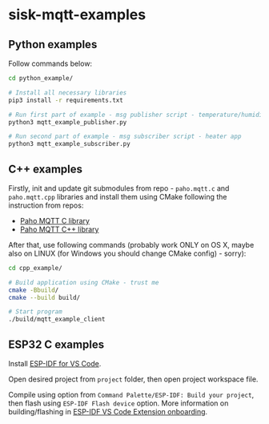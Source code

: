 # sisk-mqtt-examples

## Python examples

Follow commands below:
```bash
cd python_example/

# Install all necessary libraries
pip3 install -r requirements.txt    

# Run first part of example - msg publisher script - temperature/humidity sensor app
python3 mqtt_example_publisher.py 

# Run second part of example - msg subscriber script - heater app
python3 mqtt_example_subscriber.py   
```

## C++ examples

Firstly, init and update git submodules from repo - `paho.mqtt.c` and `paho.mqtt.cpp` libraries and install them using CMake following the instruction from repos:
* [Paho MQTT C library](https://github.com/eclipse/paho.mqtt.c)
* [Paho MQTT C++ library](https://github.com/eclipse/paho.mqtt.cpp)

After that, use following commands (probably work ONLY on OS X, maybe also on LINUX (for Windows you should change CMake config) - sorry):

```bash
cd cpp_example/

# Build application using CMake - trust me
cmake -Bbuild/
cmake --build build/

# Start program
./build/mqtt_example_client
```

## ESP32 C examples

Install [ESP-IDF for VS Code](https://docs.espressif.com/projects/esp-idf/en/latest/esp32/get-started/index.html).

Open desired project from `project` folder, then open project workspace file.

Compile using option from `Command Palette/ESP-IDF: Build your project`, then flash using `ESP-IDF Flash device` option. More information on building/flashing in [ESP-IDF VS Code Extension onboarding](https://www.youtube.com/watch?v=Lc6ausiKvQM&feature=youtu.be).
